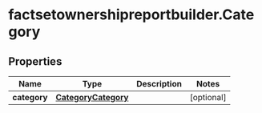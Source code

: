 # factsetownershipreportbuilder.Category

## Properties

Name | Type | Description | Notes
------------ | ------------- | ------------- | -------------
**category** | [**CategoryCategory**](CategoryCategory.md) |  | [optional] 


